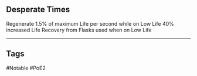 ## Desperate Times
Regenerate 1.5% of maximum Life per second while on Low Life
40% increased Life Recovery from Flasks used when on Low Life

---
## Tags
#Notable
#PoE2
